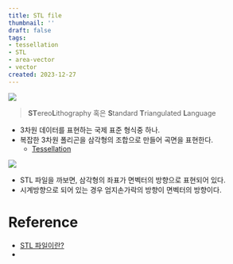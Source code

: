 ```yaml
---
title: STL file
thumbnail: ''
draft: false
tags:
- tessellation
- STL
- area-vector
- vector
created: 2023-12-27
---
```


![](stl_ÆÄÀÏÀÌ¶õ.jpg)

 > 
 > **ST**ereo**L**ithography 혹은 **S**tandard **T**riangulated **L**anguage

* 3차원 데이터를 표현하는 국제 표준 형식중 하나.
* 복잡한 3차원 폴리곤을 삼각형의 조합으로 만들어 곡면을 표현한다.
  * [Tessellation](Tessellation.md)

![](stl_ÆÄÀÏ.jpg)

* STL 파일을 까보면, 삼각형의 좌표가 면벡터의 방향으로 표현되어 있다.
* 시계방향으로 되어 있는 경우 엄지손가락의 방향이 면벡터의 방향이다.

# Reference

* [STL 파일이란?](https://ko.3dsystems.com/quickparts/learning-center/what-is-stl-file)
* 
